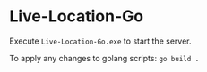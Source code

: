 ﻿# Live-Location-Go

Execute `Live-Location-Go.exe` to start the server.

To apply any changes to golang scripts: `go build .`
